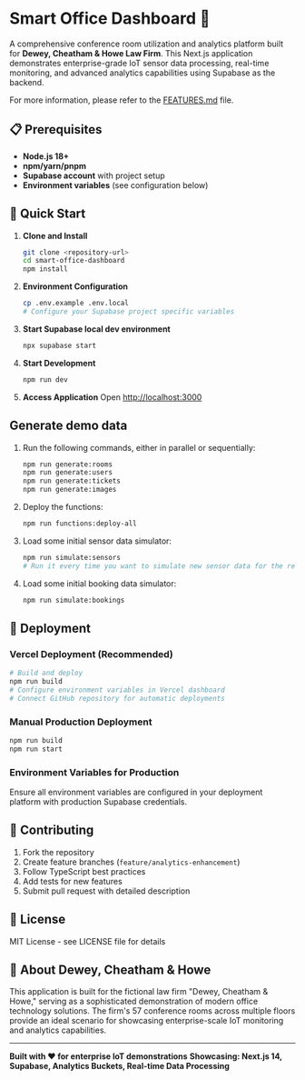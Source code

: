 # Smart Office Dashboard 🏢

A comprehensive conference room utilization and analytics platform built for **Dewey, Cheatham & Howe Law Firm**. This Next.js application demonstrates enterprise-grade IoT sensor data processing, real-time monitoring, and advanced analytics capabilities using Supabase as the backend.

For more information, please refer to the [FEATURES.md](FEATURES.md) file.

## 📋 Prerequisites

- **Node.js 18+**
- **npm/yarn/pnpm**
- **Supabase account** with project setup
- **Environment variables** (see configuration below)

## 🚀 Quick Start

1. **Clone and Install**

   ```bash
   git clone <repository-url>
   cd smart-office-dashboard
   npm install
   ```

2. **Environment Configuration**

   ```bash
   cp .env.example .env.local
   # Configure your Supabase project specific variables
   ```

3. **Start Supabase local dev environment**

   ```bash
   npx supabase start
   ```

4. **Start Development**

   ```bash
   npm run dev
   ```

5. **Access Application**
   Open [http://localhost:3000](http://localhost:3000)

## Generate demo data

1. Run the following commands, either in parallel or sequentially:

   ```bash
   npm run generate:rooms
   npm run generate:users
   npm run generate:tickets
   npm run generate:images
   ```

2. Deploy the functions:

   ```bash
   npm run functions:deploy-all
   ```

3. Load some initial sensor data simulator:

   ```bash
   npm run simulate:sensors
   # Run it every time you want to simulate new sensor data for the real-time floorplan viewer
   ```

4. Load some initial booking data simulator:
   ```bash
   npm run simulate:bookings
   ```

## 🚀 Deployment

### Vercel Deployment (Recommended)

```bash
# Build and deploy
npm run build
# Configure environment variables in Vercel dashboard
# Connect GitHub repository for automatic deployments
```

### Manual Production Deployment

```bash
npm run build
npm run start
```

### Environment Variables for Production

Ensure all environment variables are configured in your deployment platform with production Supabase credentials.

## 🤝 Contributing

1. Fork the repository
2. Create feature branches (`feature/analytics-enhancement`)
3. Follow TypeScript best practices
4. Add tests for new features
5. Submit pull request with detailed description

## 📄 License

MIT License - see LICENSE file for details

## 🏢 About Dewey, Cheatham & Howe

This application is built for the fictional law firm "Dewey, Cheatham & Howe," serving as a sophisticated demonstration of modern office technology solutions. The firm's 57 conference rooms across multiple floors provide an ideal scenario for showcasing enterprise-scale IoT monitoring and analytics capabilities.

---

**Built with ❤️ for enterprise IoT demonstrations**
**Showcasing: Next.js 14, Supabase, Analytics Buckets, Real-time Data Processing**

